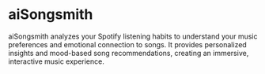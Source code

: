 # aiSongsmith
aiSongsmith analyzes your Spotify listening habits to understand your music preferences and emotional connection to songs. It provides personalized insights and mood-based song recommendations, creating an immersive, interactive music experience.



